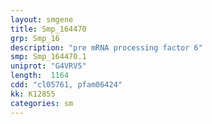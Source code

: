 ```yaml
---
layout: smgene
title: Smp_164470
grp: Smp_16
description: "pre mRNA processing factor 6"
smp: Smp_164470.1
uniprot: "G4VRV5"
length:  1164
cdd: "cl05761, pfam06424"
kk: K12855
categories: sm
---
```

